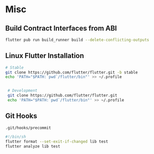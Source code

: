 # Misc

## Build Contract Interfaces from ABI

```bash
flutter pub run build_runner build --delete-conflicting-outputs
```

## Linux Flutter Installation

```bash
# Stable
git clone https://github.com/flutter/flutter.git -b stable
echo 'PATH="$PATH:`pwd`/flutter/bin"' >> ~/.profile


 # Development
 git clone https://github.com/flutter/flutter.git
 echo 'PATH="$PATH:`pwd`/flutter/bin"' >> ~/.profile
```

## Git Hooks

`.git/hooks/precommit`

```bash
#!/bin/sh
flutter format --set-exit-if-changed lib test
flutter analyze lib test
```
